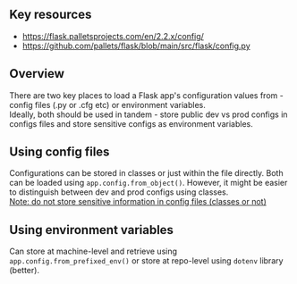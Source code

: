 ## Key resources
- https://flask.palletsprojects.com/en/2.2.x/config/
- https://github.com/pallets/flask/blob/main/src/flask/config.py

## Overview
There are two key places to load a Flask app's configuration values from - config files (.py or .cfg etc) or environment variables. \
Ideally, both should be used in tandem - store public dev vs prod configs in configs files and store sensitive configs as environment variables. 

## Using config files
Configurations can be stored in classes or just within the file directly. Both can be loaded using `app.config.from_object()`. 
However, it might be easier to distinguish between dev and prod configs using classes. 
\
[Note: do not store sensitive information in config files (classes or not)](https://stackoverflow.com/questions/56580514/is-it-acceptable-to-commit-api-keys-and-env-files-to-a-private-business-repo)

## Using environment variables
Can store at machine-level and retrieve using `app.config.from_prefixed_env()` or store at repo-level using `dotenv` library (better). 
